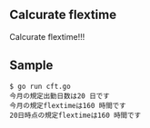 ## Calcurate flextime
Calcurate flextime!!!

## Sample

```
$ go run cft.go
今月の規定出勤日数は20 日です
今月の規定flextimeは160 時間です
20日時点の規定flextimeは160 時間です
```

